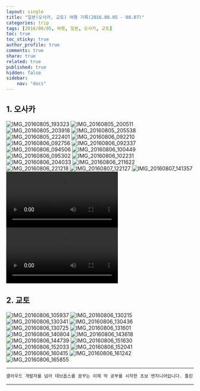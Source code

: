```yaml
---
layout: single
title: "일본(오사카, 교토) 여행 기록(2016.08.05 - 08.07)"
categories: trip
tags: [2016/08/05, 여행, 일본, 오사카, 교토]
toc: true
toc_sticky: true
author_profile: true
comments: true
share: true
related: true
published: true
hidden: false
sidebar: 
    nav: "docs"
---
```


## 1. 오사카

![IMG_20160805_193323](https://user-images.githubusercontent.com/124491456/226154628-077ec75f-e190-497c-ba11-c20acafd29a2.jpg)
![IMG_20160805_200511](https://user-images.githubusercontent.com/124491456/226154629-ca9fbb18-4717-4476-a4bc-3c406af5ff79.jpg)
![IMG_20160805_203918](https://user-images.githubusercontent.com/124491456/226154644-a77f08ce-2b08-458f-b946-fe7395d2b3e8.jpg)
![IMG_20160805_205538](https://user-images.githubusercontent.com/124491456/226154650-1366dd6e-f87e-4174-85b3-498b15bbca2b.jpg)
![IMG_20160805_222401](https://user-images.githubusercontent.com/124491456/226154655-4f228c54-3fbc-4ae4-aa46-69f911f002a0.jpg)
![IMG_20160806_092210](https://user-images.githubusercontent.com/124491456/226154668-42cef7e9-ffc6-43f7-b34b-b3531a5855fb.jpg)
![IMG_20160806_092756](https://user-images.githubusercontent.com/124491456/226154674-8634bf64-d6bf-473c-a126-eac74fc3691a.jpg)
![IMG_20160806_092337](https://user-images.githubusercontent.com/124491456/226154677-851c007e-cabc-424b-98d2-574e40532ab9.jpg)
![IMG_20160806_094506](https://user-images.githubusercontent.com/124491456/226154680-829bc623-2136-40bd-bf68-1a15e20dcb8a.jpg)
![IMG_20160806_100449](https://user-images.githubusercontent.com/124491456/226154684-a41b68b5-b157-4900-990d-b0d2f36d8879.jpg)
![IMG_20160806_095302](https://user-images.githubusercontent.com/124491456/226154689-21813877-bed2-4f89-91b3-372e372aa1df.jpg)
![IMG_20160806_102231](https://user-images.githubusercontent.com/124491456/226154695-f1f27cf3-d4af-4ab4-9913-751a9c0d68ed.jpg)
![IMG_20160806_204033](https://user-images.githubusercontent.com/124491456/226154716-4cbf289b-9268-4401-a291-d7db00c3cd36.jpg)
![IMG_20160806_211622](https://user-images.githubusercontent.com/124491456/226154718-a1148b87-f5ee-45f5-be94-46aede27068e.jpg)
![IMG_20160806_221218](https://user-images.githubusercontent.com/124491456/226154726-58b51815-b51f-43b5-81c4-92d93696e8f4.jpg)
![IMG_20160807_122127](https://user-images.githubusercontent.com/124491456/226154729-4a961331-aac8-4863-b73f-5a1a55948ca8.jpg)
![IMG_20160807_141357](https://user-images.githubusercontent.com/124491456/226154732-a77e1615-c65a-4040-a98b-87f0826a58ff.jpg)
<video src="https://user-images.githubusercontent.com/124491456/226154983-73363d87-d80a-49d1-9122-4bea617f00b8.mp4" controls="controls" style="max-width: 530px;">
</video>
<video src="https://user-images.githubusercontent.com/124491456/226155336-d7d9863d-ce9f-47e5-b118-cd85d0e816e3.mp4" controls="controls" style="max-width: 530px;">
</video>

## 2. 교토

![IMG_20160806_105937](https://user-images.githubusercontent.com/124491456/226154494-f323f94a-52e3-4ae4-89f0-7235b9d3220c.jpg)
![IMG_20160806_130215](https://user-images.githubusercontent.com/124491456/226154499-01a7810e-f990-4b01-892a-f73084abfda9.jpg)
![IMG_20160806_130341](https://user-images.githubusercontent.com/124491456/226154501-d0b528e8-243a-41f9-a2fd-a717126b0da7.jpg)
![IMG_20160806_130436](https://user-images.githubusercontent.com/124491456/226154503-54156dba-36ad-49d8-a130-00ca3031c136.jpg)
![IMG_20160806_130725](https://user-images.githubusercontent.com/124491456/226154517-e74a3c66-1d80-466e-adbc-674cdef220be.jpg)
![IMG_20160806_131601](https://user-images.githubusercontent.com/124491456/226154529-9960d111-4143-4219-9f44-e136edbd1b1e.jpg)
![IMG_20160806_140804](https://user-images.githubusercontent.com/124491456/226154533-d3bc3e36-2b00-4ad9-b203-395d22f91d1b.jpg)
![IMG_20160806_143618](https://user-images.githubusercontent.com/124491456/226154545-17cf5c2c-91f4-47ac-835b-94b62332b4a9.jpg)
![IMG_20160806_144739](https://user-images.githubusercontent.com/124491456/226154550-ead37231-564c-4867-b5ee-7b85a1d7fa54.jpg)
![IMG_20160806_151630](https://user-images.githubusercontent.com/124491456/226154580-e5e7fc4b-77c7-4a5f-971d-071b1b80dc01.jpg)
![IMG_20160806_152033](https://user-images.githubusercontent.com/124491456/226154585-5e565a8a-4098-4975-b8c7-7787e7055475.jpg)
![IMG_20160806_152041](https://user-images.githubusercontent.com/124491456/226154586-1ba57e2f-cfb2-4998-993f-df849989b0e6.jpg)
![IMG_20160806_160415](https://user-images.githubusercontent.com/124491456/226154593-3b583ef6-4640-4c0f-bef9-bad9495b5b59.jpg)
![IMG_20160806_161242](https://user-images.githubusercontent.com/124491456/226154597-ae54aec0-7d53-420e-92de-e7546263ba29.jpg)
![IMG_20160806_165855](https://user-images.githubusercontent.com/124491456/226154600-b36924ca-12d8-4e77-bc23-8d5495761053.jpg)

---

```bash
클라우드 개발자를 넘어 데브옵스를 꿈꾸는 이제 막 공부를 시작한 초보 엔지니어입니다. 틀린 점이 있으면 친절하게 댓글 부탁드립니다. :)
```

---
